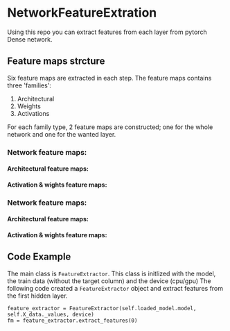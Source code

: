 # NetworkFeatureExtration
Using this repo you can extract features from each layer from pytorch Dense network.

## Feature maps strcture
Six feature maps are extracted in each step. The feature maps contains three 'families':
1. Architectural
2. Weights
3. Activations

For each family type, 2 feature maps are constructed; one for the whole network and one for the wanted layer.
### Network feature maps:
#### Architectural feature maps:

#### Activation & wights feature maps:

### Network feature maps:
#### Architectural feature maps:

#### Activation & wights feature maps:

## Code Example
The main class is `FeatureExtractor`. This class is initlized with the model, the train data (without the target column) and the device (cpu/gpu)
The following code created a `FeatureExtractor` object and extract features from the first hidden layer.

```
feature_extractor = FeatureExtractor(self.loaded_model.model, self.X_data._values, device)
fm = feature_extractor.extract_features(0)
```

